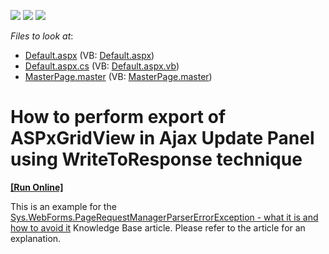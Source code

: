 <!-- default badges list -->
![](https://img.shields.io/endpoint?url=https://codecentral.devexpress.com/api/v1/VersionRange/128541940/11.1.7%2B)
[![](https://img.shields.io/badge/Open_in_DevExpress_Support_Center-FF7200?style=flat-square&logo=DevExpress&logoColor=white)](https://supportcenter.devexpress.com/ticket/details/E2212)
[![](https://img.shields.io/badge/📖_How_to_use_DevExpress_Examples-e9f6fc?style=flat-square)](https://docs.devexpress.com/GeneralInformation/403183)
<!-- default badges end -->
<!-- default file list -->
*Files to look at*:

* [Default.aspx](./CS/WebSite/Default.aspx) (VB: [Default.aspx](./VB/WebSite/Default.aspx))
* [Default.aspx.cs](./CS/WebSite/Default.aspx.cs) (VB: [Default.aspx.vb](./VB/WebSite/Default.aspx.vb))
* [MasterPage.master](./CS/WebSite/MasterPage.master) (VB: [MasterPage.master](./VB/WebSite/MasterPage.master))
<!-- default file list end -->
# How to perform export of ASPxGridView in Ajax Update Panel using WriteToResponse technique
<!-- run online -->
**[[Run Online]](https://codecentral.devexpress.com/e2212/)**
<!-- run online end -->


<p>This is an example for the <a href="https://www.devexpress.com/Support/Center/p/K18405">Sys.WebForms.PageRequestManagerParserErrorException - what it is and how to avoid it</a> Knowledge Base article. Please refer to the article for an explanation.</p>

<br/>


